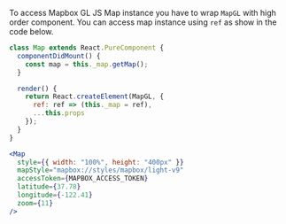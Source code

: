 To access Mapbox GL JS Map instance you have to wrap `MapGL` with high order component. You can access map instance using `ref` as show in the code below.

```jsx
class Map extends React.PureComponent {
  componentDidMount() {
    const map = this._map.getMap();
  }

  render() {
    return React.createElement(MapGL, {
      ref: ref => (this._map = ref),
      ...this.props
    });
  }
}

<Map
  style={{ width: "100%", height: "400px" }}
  mapStyle="mapbox://styles/mapbox/light-v9"
  accessToken={MAPBOX_ACCESS_TOKEN}
  latitude={37.78}
  longitude={-122.41}
  zoom={11}
/>
```
